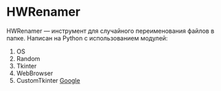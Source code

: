 # HWRenamer

HWRenamer — инструмент для случайного переименования файлов в папке.
Написан на Python с использованием модулей:
1. OS
2. Random
3. Tkinter
4. WebBrowser
5. CustomTkinter
<a href="https://www.google.com">Google</a>
